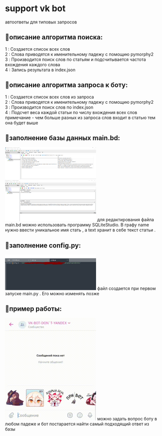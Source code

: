 # support vk bot
автоответы для типовых запросов
 
## 🍪описание алгоритма поиска:

1 : Создается список всех слов \
2 : Слова приводятся к именительному падежу с помощию pymorphy2\
3 : Производится поиск слов по статьям и подсчитывается частота вхождения каждого слова\
4 : Запись результата в index.json 
## 🍪описание алгоритма запроса к боту: 
1 : Создается список всех слов из запроса\
2 : Слова приводятся к именительному падежу с помощию pymorphy2\
3 : Производится поиск слов по index.json \
4 : Подсчет веса каждой статьи по числу вхождения всех слов\
  примечание - чем больше разных  из запроса слов входит в статью тем она будет выше 

## 🍪заполнение базы данных main.bd:
<img src="img_git/3.PNG" alt="poc" style="max-width:300px" />
<img src="img_git/4.PNG" alt="poc" style="max-width:300px" />
для редактирования файла main.bd можно использовать программу
SQLiteStudio. В графу name нужно ввести уникальное имя стать ,
а text хранит в себе текст статьи .


## 🍪заполнение config.py:
<img src="img_git/2.PNG" alt="poc" style="max-width:300px" />
файл создается при первом запуске main.py . Его можно изменять позже


## 🍪пример работы:
<img src="img_git/1.gif" alt="poc" style="max-width:300px" />
можно задать вопрос боту в любом падеже и бот постарается найти самый подходящий ответ из базы